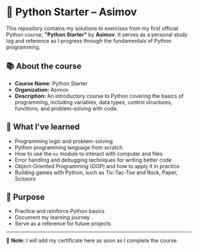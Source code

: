 # 🐍 Python Starter – Asimov

This repository contains my solutions to exercises from my first official Python course, **"Python Starter"** by **Asimov**. It serves as a personal study log and reference as I progress through the fundamentals of Python programming.

## 📚 About the course

- **Course Name:** Python Starter  
- **Organization:** Asimov  
- **Description:** An introductory course to Python covering the basics of programming, including variables, data types, control structures, functions, and problem-solving with code.

## 🚀 What I've learned

- Programming logic and problem-solving
- Python programming language from scratch
- How to use the `os` module to interact with computer and files
- Error handling and debugging techniques for writing better code
- Object-Oriented Programming (OOP) and how to apply it in practice
- Building games with Python, such as Tic-Tac-Toe and Rock, Paper, Scissors

## 🎯 Purpose

- Practice and reinforce Python basics
- Document my learning journey
- Serve as a reference for future projects

---

📜 **Note:** I will add my certificate here as soon as I complete the course.
